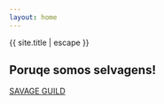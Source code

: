 ```yaml
---
layout: home
---
```


{{ site.title | escape }}

## Poruqe somos selvagens!

[SAVAGE GUILD]({{site.baseurl}}/gitbook/images/savage.jpg)